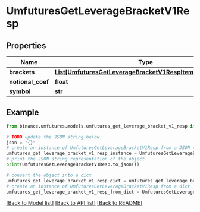 # UmfuturesGetLeverageBracketV1Resp


## Properties

Name | Type | Description | Notes
------------ | ------------- | ------------- | -------------
**brackets** | [**List[UmfuturesGetLeverageBracketV1RespItemBracketsInner]**](UmfuturesGetLeverageBracketV1RespItemBracketsInner.md) |  | [optional] 
**notional_coef** | **float** |  | [optional] 
**symbol** | **str** |  | [optional] 

## Example

```python
from binance.umfutures.models.umfutures_get_leverage_bracket_v1_resp import UmfuturesGetLeverageBracketV1Resp

# TODO update the JSON string below
json = "{}"
# create an instance of UmfuturesGetLeverageBracketV1Resp from a JSON string
umfutures_get_leverage_bracket_v1_resp_instance = UmfuturesGetLeverageBracketV1Resp.from_json(json)
# print the JSON string representation of the object
print(UmfuturesGetLeverageBracketV1Resp.to_json())

# convert the object into a dict
umfutures_get_leverage_bracket_v1_resp_dict = umfutures_get_leverage_bracket_v1_resp_instance.to_dict()
# create an instance of UmfuturesGetLeverageBracketV1Resp from a dict
umfutures_get_leverage_bracket_v1_resp_from_dict = UmfuturesGetLeverageBracketV1Resp.from_dict(umfutures_get_leverage_bracket_v1_resp_dict)
```
[[Back to Model list]](../README.md#documentation-for-models) [[Back to API list]](../README.md#documentation-for-api-endpoints) [[Back to README]](../README.md)


